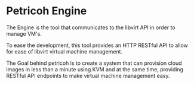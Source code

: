 # Petricoh Engine

The Engine is the tool that communicates to the libvirt API in order to manage VM's.

To ease the development, this tool provides an HTTP RESTful API to allow for ease of libvirt virtual machine management.

The Goal behind petricoh is to create a system that can provision cloud images in less than a minute using KVM and at the same time, providing RESTful API endpoints to make virtual machine management easy.
